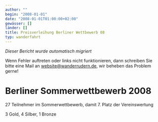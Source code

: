 ```yaml
---
author: ""
begin: "2008-01-01"
date: "2008-01-01T01:00:00+02:00"
gewässer: []
länder: []
title: Preisverleihung Berliner Wettbewerb 08
typ: wanderfahrt
---
```



*Dieser Bericht wurde automatisch migriert*

Wenn Fehler auftreten oder links nicht funktionieren, dann schreiben Sie bitte eine Mail an website@wanderrudern.de, wir beheben das Problem gerne!



# Berliner Sommerwettbewerb 2008


27 Teilnehmer im Sommerwettbewerb, damit 7. Platz der Vereinswertung

3 Gold, 4 Silber, 1 Bronze